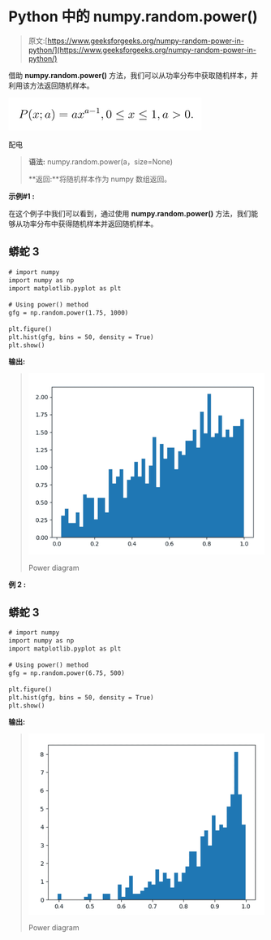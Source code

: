 # Python 中的 numpy.random.power()

> 原文:[https://www.geeksforgeeks.org/numpy-random-power-in-python/](https://www.geeksforgeeks.org/numpy-random-power-in-python/)

借助 **numpy.random.power()** 方法，我们可以从功率分布中获取随机样本，并利用该方法返回随机样本。

![](img/d0398fa8c0d6b6de1338061d90406aa5.png)

配电

> **语法:** numpy.random.power(a，size=None)
> 
> **返回:**将随机样本作为 numpy 数组返回。

**示例#1 :**

在这个例子中我们可以看到，通过使用 **numpy.random.power()** 方法，我们能够从功率分布中获得随机样本并返回随机样本。

## 蟒蛇 3

```
# import numpy
import numpy as np
import matplotlib.pyplot as plt

# Using power() method
gfg = np.random.power(1.75, 1000)

plt.figure()
plt.hist(gfg, bins = 50, density = True)
plt.show()
```

**输出:**

> ![](img/9290e4ebf93ea03a9727cd0aa21013ac.png)
> 
> Power diagram

**例 2 :**

## 蟒蛇 3

```
# import numpy
import numpy as np
import matplotlib.pyplot as plt

# Using power() method
gfg = np.random.power(6.75, 500)

plt.figure()
plt.hist(gfg, bins = 50, density = True)
plt.show()
```

**输出:**

> ![](img/09d8a60ae91c16b929b72caac735dfc5.png)
> 
> Power diagram